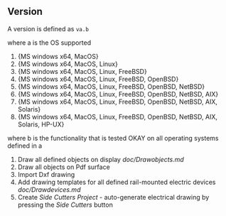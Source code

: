 ## Version

A version is defined as 
`va.b` 

where a is the OS supported 
1. {MS windows x64, MacOS} 
2. {MS windows x64, MacOS, Linux} 
3. {MS windows x64, MacOS, Linux, FreeBSD}
4. {MS windows x64, MacOS, Linux, FreeBSD, OpenBSD}
5. {MS windows x64, MacOS, Linux, FreeBSD, OpenBSD, NetBSD}
6. {MS windows x64, MacOS, Linux, FreeBSD, OpenBSD, NetBSD, AIX}
7. {MS windows x64, MacOS, Linux, FreeBSD, OpenBSD, NetBSD, AIX, Solaris}
8. {MS windows x64, MacOS, Linux, FreeBSD, OpenBSD, NetBSD, AIX, Solaris, HP-UX}

where b is the functionality that is tested OKAY on all operating systems defined in a
1. Draw all defined objects on display *doc/Drawobjects.md*         
2. Draw all objects on Pdf surface      
3. Import Dxf drawing
4. Add drawing templates for all defined rail-mounted electric devices *doc/Drawdevices.md*              
5. Create *Side Cutters Project* - auto-generate electrical drawing by pressing the *Side Cutters* button  
